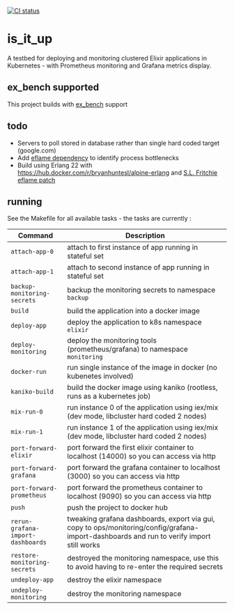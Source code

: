 [![CI status](https://travis-ci.org/bryanhuntesl/ex_bench.svg?branch=master)](https://travis-ci.org/bryanhuntesl/ex_bench)

# is_it_up

A testbed for deploying and monitoring clustered Elixir applications in Kubernetes - with Prometheus monitoring and Grafana metrics display.

## ex_bench supported

This project builds with [ex_bench](https://github.com/bryanhuntesl/ex_bench/) support

## todo 

* Servers to poll stored in database rather than single hard coded target (google.com)
* Add [eflame dependency](https://github.com/esl/eflame) to identify process bottlenecks
* Build using Erlang 22 with https://hub.docker.com/r/bryanhuntesl/alpine-erlang and [S.L. Fritchie eflame patch](https://github.com/bryanhuntesl/alpine-erlang/blob/experiment/slfritchie-eflame-enhancements/patches/slfritchie-eflame.patch)


## running

See the Makefile for all available tasks - the tasks are currently : 

| Command                            | Description                                                                                                                               |
| ---------------------------------- | -----------                                                                                                                               |
| `attach-app-0`                     | attach to first instance of app running in stateful set                                                                                   |
| `attach-app-1`                     | attach to second instance of app running in stateful set                                                                                  |
| `backup-monitoring-secrets`        | backup the monitoring secrets to namespace `backup`                                                                                       |
| `build`                            | build the application into a docker image                                                                                                 |
| `deploy-app`                       | deploy the application to k8s namespace `elixir`                                                                                          |
| `deploy-monitoring`                | deploy the monitoring tools (prometheus/grafana) to namespace `monitoring`                                                                |
| `docker-run`                       | run single instance of the image in docker (no kubenetes involved)                                                                        |
| `kaniko-build`                     | build the docker image using kaniko (rootless, runs as a kubernetes job)                                                                  |
| `mix-run-0`                        | run instance 0 of the application using iex/mix (dev mode, libcluster hard coded 2 nodes)                                                 |
| `mix-run-1`                        | run instance 1 of the application using iex/mix (dev mode, libcluster hard coded 2 nodes)                                                 |
| `port-forward-elixir`              | port forward the first elixir container to localhost (14000) so you can access via http                                                   |
| `port-forward-grafana`             | port forward the grafana container to localhost (3000) so you can access via http                                                         |
| `port-forward-prometheus`          | port forward the prometheus container to localhost (9090) so you can access via http                                                      |
| `push`                             | push the project to docker hub                                                                                                            |
| `rerun-grafana-import-dashboards`  | tweaking grafana dashboards, export via gui, copy to ops/monitoring/config/grafana-import-dashboards and run to verify import still works |
| `restore-monitoring-secrets`       | destroyed the monitoring namespace, use this to avoid having to re-enter the required secrets                                                                                                                                           |
| `undeploy-app`                     | destroy the elixir namespace                                                                                                                                           |
| `undeploy-monitoring`              | destroy the monitoring namespace                                                                                                                                           |






